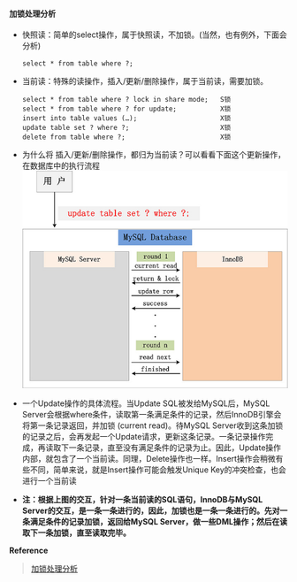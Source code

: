 #### 加锁处理分析

+ 快照读：简单的select操作，属于快照读，不加锁。(当然，也有例外，下面会分析)

      select * from table where ?;

+ 当前读：特殊的读操作，插入/更新/删除操作，属于当前读，需要加锁。

      select * from table where ? lock in share mode;   S锁
      select * from table where ? for update;           X锁
      insert into table values (…);                     X锁
      update table set ? where ?;                       X锁
      delete from table where ?;                        X锁

+ 为什么将 插入/更新/删除操作，都归为当前读？可以看看下面这个更新操作，在数据库中的执行流程
![current_read](/img/current_read.jpg)
+ 一个Update操作的具体流程。当Update SQL被发给MySQL后，MySQL Server会根据where条件，读取第一条满足条件的记录，然后InnoDB引擎会将第一条记录返回，并加锁 (current read)。待MySQL Server收到这条加锁的记录之后，会再发起一个Update请求，更新这条记录。一条记录操作完成，再读取下一条记录，直至没有满足条件的记录为止。因此，Update操作内部，就包含了一个当前读。同理，Delete操作也一样。Insert操作会稍微有些不同，简单来说，就是Insert操作可能会触发Unique Key的冲突检查，也会进行一个当前读
+ **注：根据上图的交互，针对一条当前读的SQL语句，InnoDB与MySQL Server的交互，是一条一条进行的，因此，加锁也是一条一条进行的。先对一条满足条件的记录加锁，返回给MySQL Server，做一些DML操作；然后在读取下一条加锁，直至读取完毕。**











**Reference**
>[加锁处理分析][1]

[1]: http://hedengcheng.com/?p=771 "加锁处理分析"  